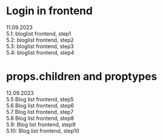 # Login in frontend  

11.09.2023  
5.1: bloglist frontend, step1  
5.2: bloglist frontend, step2  
5.3: bloglist frontend, step3  
5.4: bloglist frontend, step4  

# props.children and proptypes  
12.09.2023  
5.5 Blog list frontend, step5  
5.6 Blog list frontend, step6  
5.7 Blog list frontend, step7  
5.8 Blog list frontend, step8  
5.9: Blog list frontend, step9  
5.10: Blog list frontend, step10  







